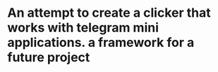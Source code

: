 # An attempt to create a clicker that works with telegram mini applications. a framework for a future project
